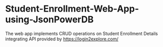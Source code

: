 # Student-Enrollment-Web-App-using-JsonPowerDB
The web app implements CRUD operations on Student Enrollment Details integrating API provided by https://login2explore.com/
